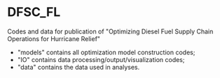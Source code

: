 # DFSC_FL

Codes and data for publication of "Optimizing Diesel Fuel Supply Chain Operations for Hurricane Relief"

- "models" contains all optimization model construction codes;
- "IO" contains data processing/output/visualization codes;
- "data" contains the data used in analyses.
